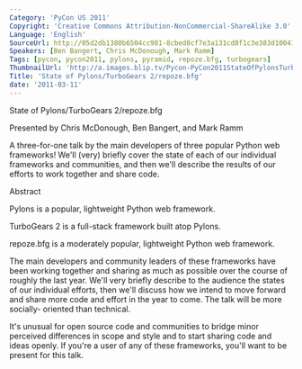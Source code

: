 ```yaml
---
Category: 'PyCon US 2011'
Copyright: 'Creative Commons Attribution-NonCommercial-ShareAlike 3.0'
Language: 'English'
SourceUrl: http://05d2db1380b6504cc981-8cbed8cf7e3a131cd8f1c3e383d10041.r93.cf2.rackcdn.com/pycon-us-2011/446_state-of-pylons-turbogears-2-repoze-bfg.mp4
Speakers: [Ben Bangert, Chris McDonough, Mark Ramm]
Tags: [pycon, pycon2011, pylons, pyramid, repoze.bfg, turbogears]
ThumbnailUrl: 'http://a.images.blip.tv/Pycon-PyCon2011StateOfPylonsTurboGears2repozebfg818.png'
Title: 'State of Pylons/TurboGears 2/repoze.bfg'
date: '2011-03-11'
---
```

State of Pylons/TurboGears 2/repoze.bfg

Presented by Chris McDonough, Ben Bangert, and Mark Ramm

A three-for-one talk by the main developers of three popular Python web
frameworks! We'll (very) briefly cover the state of each of our individual
frameworks and communities, and then we'll describe the results of our efforts
to work together and share code.

Abstract

Pylons is a popular, lightweight Python web framework.

TurboGears 2 is a full-stack framework built atop Pylons.

repoze.bfg is a moderately popular, lightweight Python web framework.

The main developers and community leaders of these frameworks have been
working together and sharing as much as possible over the course of roughly
the last year. We'll very briefly describe to the audience the states of our
individual efforts, then we'll discuss how we intend to move forward and share
more code and effort in the year to come. The talk will be more socially-
oriented than technical.

It's unusual for open source code and communities to bridge minor perceived
differences in scope and style and to start sharing code and ideas openly. If
you're a user of any of these frameworks, you'll want to be present for this
talk.

